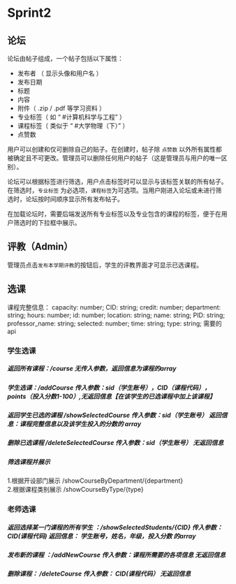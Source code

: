 # Sprint2

## 论坛

论坛由帖子组成，一个帖子包括以下属性：

- 发布者 （ 显示头像和用户名 ）
- 发布日期
- 标题
- 内容
- 附件（ .zip / .pdf 等学习资料 ）
- 专业标签（ 如 “ #计算机科学与工程” ）
- 课程标签（ 类似于 “ #大学物理（下）” ）
- 点赞数
  
用户可以创建和仅可删除自己的贴子。在创建时，帖子除 `点赞数` 以外所有属性都被确定且不可更改。管理员可以删除任何用户的帖子（这是管理员与用户的唯一区别）。

论坛可以根据标签进行筛选，用户点击标签时可以显示与该标签关联的所有帖子。在筛选时，`专业标签` 为必选项，`课程标签`为可选项。当用户刚进入论坛或未进行筛选时，论坛按时间顺序显示所有发布帖子。

在加载论坛时，需要后端发送所有专业标签以及专业包含的课程的标签，便于在用户筛选时的下拉框中展示。

## 评教（Admin）
管理员点击`发布本学期评教`的按钮后，学生的评教界面才可显示已选课程。

## 选课
课程完整信息：
    capacity: number;
    CID: string;
    credit: number;
    department: string;
    hours: number;
    id: number;
    location: string;
    name: string;
    PID: string;
    professor_name: string;
    selected: number;
    time: string;
    type: string;
需要的api
### 学生选课
##### 返回所有课程：/course  无传入参数，返回信息为课程的array
##### 学生选课：/addCourse  传入参数：sid（学生账号），CID（课程代码），points（投入分数1-100）,无返回信息【在该学生的已选课程中加上该课程】
##### 返回学生已选的课程 /showSelectedCourse 传入参数：sid（学生账号）  返回信息：课程完整信息以及该学生投入的分数的 array
##### 删除已选课程 /deleteSelectedCourse  传入参数：sid（学生账号）     无返回信息
##### 筛选课程并展示  
1.根据开设部门展示  /showCourseByDepartment/{department}   
2.根据课程类别展示   /showCourseByType/{type} 

### 老师选课
##### 返回选择某一门课程的所有学生 ：/showSelectedStudents/{CID}  传入参数：CID(课程代码)  返回信息：  学生账号，姓名，年级，投入分数 的array
##### 发布新的课程 ：/addNewCourse  传入参数：课程所需要的各项信息   无返回信息
##### 删除课程：  /deleteCourse  传入参数： CID(课程代码）  无返回信息 
